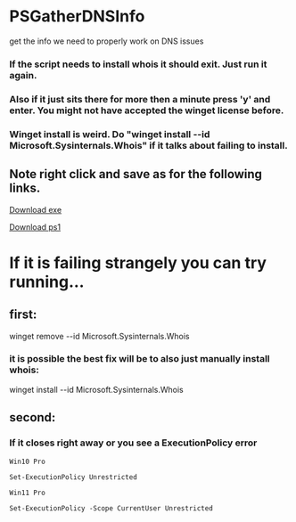 # PSGatherDNSInfo
get the info we need to properly work on DNS issues

### If the script needs to install whois it should exit. Just run it again.

### Also if it just sits there for more then a minute press 'y' and enter.  You might not have accepted the winget license before.

### Winget install is weird.  Do "winget install --id Microsoft.Sysinternals.Whois" if it talks about failing to install.

## Note right click and save as for the following links.
[Download exe](https://github.com/mrdatawolf/PSGatherDNSInfo/releases/download/v1.1.3/Get-DomainInfo.exe) 

[Download ps1](https://raw.githubusercontent.com/mrdatawolf/PSGatherDNSInfo/refs/heads/main/Get-DomainInfo.ps1)

# If it is failing strangely you can try running...
## first:
winget remove --id Microsoft.Sysinternals.Whois

### it is possible the best fix will be to also just manually install whois:
winget install --id Microsoft.Sysinternals.Whois

## second:
### If it closes right away or you see a ExecutionPolicy error

    Win10 Pro

    Set-ExecutionPolicy Unrestricted

    Win11 Pro

    Set-ExecutionPolicy -Scope CurrentUser Unrestricted

